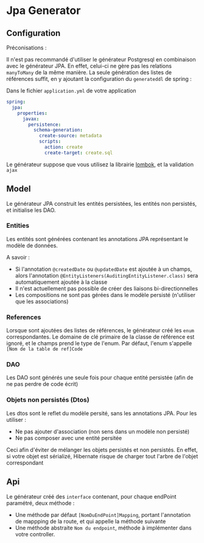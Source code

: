 # Jpa Generator

## Configuration

Préconisations :

Il n'est pas recommandé d'utiliser le générateur Postgresql en combinaison avec le générateur JPA. En effet, celui-ci ne gère pas les relations `manyToMany` de la même manière. La seule génération des listes de références suffit, en y ajoutant la configuration du `generateddl` de spring :

Dans le fichier `application.yml` de votre application

```yml
spring:
  jpa:
    properties:
      javax:
        persistence:
          schema-generation:
            create-source: metadata
            scripts:
              action: create
              create-target: create.sql
```

Le générateur suppose que vous utilisez la librairie [lombok](https://projectlombok.org/), et la validation `ajax`

## Model

Le générateur JPA construit les entités persistées, les entités non persistés, et initialise les DAO.

### Entities

Les entités sont générées contenant les annotations JPA représentant le modèle de données.

A savoir :

- Si l'annotation `@createdDate` ou `@updatedDate` est ajoutée à un champs, alors l'annotation `@EntityListeners(AuditingEntityListener.class)` sera automatiquement ajoutée à la classe
- Il n'est actuellement pas possible de créer des liaisons bi-directionnelles
- Les compositions ne sont pas gérées dans le modèle persisté (n'utiliser que les associations)

### References

Lorsque sont ajoutées des listes de références, le générateur créé les `enum` correspondantes. Le domaine de clé primaire de la classe de référence est ignoré, et le champs prend le type de l'enum. Par défaut, l'enum s'appelle `[Nom de la table de ref]Code`


### DAO

Les DAO sont générés une seule fois pour chaque entité persistée (afin de ne pas perdre de code écrit)

### Objets non persistés (Dtos)

Les dtos sont le reflet du modèle persité, sans les annotations JPA. Pour les utiliser :

- Ne pas ajouter d'association (non sens dans un modèle non persisté)
- Ne pas composer avec une entité persitée

Ceci afin d'éviter de mélanger les objets persistés et non persistés. En effet, si votre objet est sérializé, Hibernate risque de charger tout l'arbre de l'objet correspondant

## Api

Le générateur créé des `interface` contenant, pour chaque endPoint paramétré, deux méthode :

- Une méthode par défaut `[NomDuEndPoint]Mapping`, portant l'annotation de mappping de la route, et qui appelle la méthode suivante
- Une méthode abstraite `Nom du endpoint`, méthode à implémenter dans votre controller.
